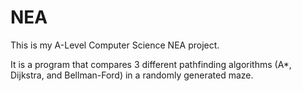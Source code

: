 # NEA

This is my A-Level Computer Science NEA project.

It is a program that compares 3 different pathfinding algorithms (A*, Dijkstra, and Bellman-Ford) in a randomly generated maze.
